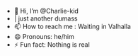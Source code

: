 - 👋 Hi, I’m @Charlie-kid
- | just another dumass
- 📫 How to reach me : Waiting in Valhalla
- 😄 Pronouns: he/him
- ⚡ Fun fact: Nothing is real

<!---
Charlie-kid/Charlie-kid is a ✨ special ✨ repository because its `README.md` (this file) appears on your GitHub profile.
You can click the Preview link to take a look at your changes.
--->
